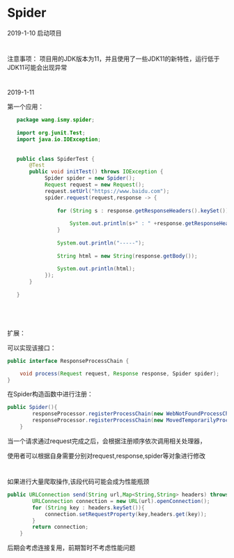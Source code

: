 # Spider
2019-1-10
启动项目
#
注意事项：
项目用的JDK版本为11，并且使用了一些JDK11的新特性，运行低于JDK11可能会出现异常

#
2019-1-11

第一个应用：
```java
   package wang.ismy.spider;
   
   import org.junit.Test;
   import java.io.IOException;
   
   
   public class SpiderTest {
       @Test
       public void initTest() throws IOException {
            Spider spider = new Spider();
            Request request = new Request();
            request.setUrl("https://www.baidu.com");
            spider.request(request,response -> {
    
                for (String s : response.getResponseHeaders().keySet()){
    
                    System.out.println(s+" : " +response.getResponseHeaders().get(s));
                }
    
                System.out.println("-----");
    
                String html = new String(response.getBody());
    
                System.out.println(html);
            });           
       }
   
   }
   
  
```

#
扩展：

可以实现该接口：

```java
public interface ResponseProcessChain {

    void process(Request request, Response response, Spider spider);
}
```

在Spider构造函数中进行注册：

```java
public Spider(){
        responseProcessor.registerProcessChain(new WebNotFoundProcessChain());
        responseProcessor.registerProcessChain(new MovedTemporarilyProcessChain());
    }
```
当一个请求通过request完成之后，会根据注册顺序依次调用相关处理器，

使用者可以根据自身需要分别对request,response,spider等对象进行修改
#
如果进行大量爬取操作,该段代码可能会成为性能瓶颈
```java
public URLConnection send(String url,Map<String,String> headers) throws IOException {
        URLConnection connection = new URL(url).openConnection();
        for (String key : headers.keySet()){
            connection.setRequestProperty(key,headers.get(key));
        }
        return connection;
    }
```
后期会考虑连接复用，前期暂时不考虑性能问题
##
